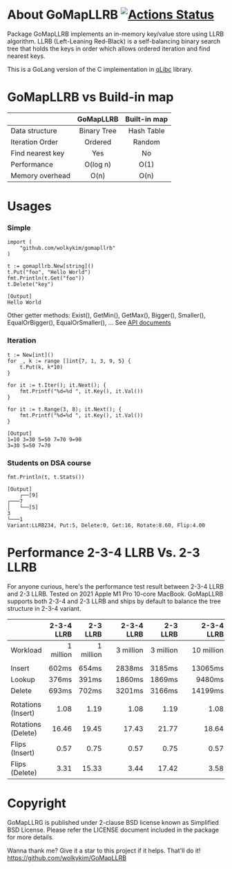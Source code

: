 # About GoMapLLRB [![Actions Status](https://github.com/wolkykim/gomapllrb/workflows/CI/badge.svg)](https://github.com/wolkykim/gomapllrb/actions)

Package GoMapLLRB implements an in-memory key/value store using LLRB algorithm.
LLRB (Left-Leaning Red-Black) is a self-balancing binary search tree that
holds the keys in order which allows ordered iteration and find nearest keys.

This is a GoLang version of the C implementation in
[qLibc](https://github.com/wolkykim/qlibc) library.


# GoMapLLRB vs Build-in map

|                     | GoMapLLRB    | Built-in map |
| ------------------- | :----------: | :----------: |
| Data structure      | Binary Tree  | Hash Table   |
| Iteration Order     | Ordered      | Random       |
| Find nearest key    | Yes          | No           |
| Performance         | O(log n)     | O(1)         |
| Memory overhead     | O(n)         | O(n)         |

# Usages

### Simple
```
import (
    "github.com/wolkykim/gomapllrb"
)

t := gomapllrb.New[string]()
t.Put("foo", "Hello World")
fmt.Println(t.Get("foo"))
t.Delete("key")

[Output]
Hello World
```
Other getter methods: Exist(), GetMin(), GetMax(), Bigger(), Smaller(), EqualOrBigger(), EqualOrSmaller(), ...
See [API documents](https://pkg.go.dev/github.com/wolkykim/gomapllrb#section-documentation)

### Iteration
```
t := New[int]()
for _, k := range []int{7, 1, 3, 9, 5} {
    t.Put(k, k*10)
}

for it := t.Iter(); it.Next(); {
    fmt.Printf("%d=%d ", it.Key(), it.Val())
}

for it := t.Range(3, 8); it.Next(); {
    fmt.Printf("%d=%d ", it.Key(), it.Val())
}

[Output]
1=10 3=30 5=50 7=70 9=90
3=30 5=50 7=70
```

### Students on DSA course
```
fmt.Println(t, t.Stats())

[Output]
    ┌──[9]
┌───7
│   └──[5]
3
└───1
Variant:LLRB234, Put:5, Delete:0, Get:16, Rotate:8.60, Flip:4.00
```

# Performance 2-3-4 LLRB Vs. 2-3 LLRB

For anyone curious, here's the performance test result between 2-3-4 LLRB and 2-3 LLRB.
Tested on 2021 Apple M1 Pro 10-core MacBook. GoMapLLRB supports both 2-3-4 and 2-3 LLRB and ships by default to balance the tree structure in 2-3-4 variant.

|                    | 2-3-4 LLRB | 2-3 LLRB   | | 2-3-4 LLRB | 2-3 LLRB   | | 2-3-4 LLRB | 2-3 LLRB   |
| ------------------ | ---------: | ---------: |-| ---------: | ---------: |-| ---------: | ---------: |
| Workload           | 1 million  | 1 million  | | 3 million  | 3 million  | | 10 million | 10 million |
|                    |            |            | |            |            | |            |            |
| Insert             |      602ms |      654ms | |     2838ms |     3185ms | |    13065ms |    13412ms |
| Lookup             |      376ms |      391ms | |     1860ms |     1869ms | |     9480ms |    10647ms |
| Delete             |      693ms |      702ms | |     3201ms |     3166ms | |    14199ms |    15594ms |
|                    |            |            | |            |            | |            |            |
| Rotations (Insert) |       1.08 |       1.19 | |       1.08 |       1.19 | |       1.08 |       1.19 |
| Rotations (Delete) |      16.46 |      19.45 | |      17.43 |      21.77 | |      18.64 |      23.53 |
| Flips (Insert)     |       0.57 |       0.75 | |       0.57 |       0.75 | |       0.57 |       0.75 |
| Flips (Delete)     |       3.31 |      15.33 | |       3.44 |      17.42 | |       3.58 |      18.45 |

# Copyright

GoMapLLRG is published under 2-clause BSD license known as Simplified BSD License.
Please refer the LICENSE document included in the package for more details.

Wanna thank me? Give it a star to this project if it helps. That'll do it!
https://github.com/wolkykim/GoMapLLRB

